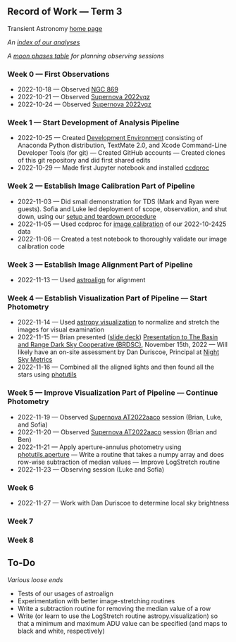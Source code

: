 ## Record of Work &mdash; Term 3

Transient Astronomy [home page](./)

*An [index of our analyses](./analyses/index.html)*

*A [moon phases table](./resources/MoonPhasesTable.png) for planning observing sessions*

### Week 0 &mdash; First Observations

* 2022-10-18 &mdash; Observed [NGC 869](./analyses/2022-10-1819-NGC_869/index.html)
* 2022-10-21 &mdash; Observed [Supernova 2022vqz](./analyses/2022-10-2122-SN_2022vqz/index.html)
* 2022-10-24 &mdash; Observed [Supernova 2022vqz](./analyses/2022-10-2425-SN_2022vqz/index.html)

### Week 1 &mdash; Start Development of Analysis Pipeline

* 2022-10-25 &mdash; Created [Development Environment](./software/development_environment.html) consisting of Anaconda Python distribution, TextMate 2.0, and Xcode Command-Line Developer Tools (for git) &mdash; Created GitHub accounts &mdash; Created clones of this git repository and did first shared edits
* 2022-10-29 &mdash; Made first Jupyter notebook and installed [ccdproc](https://ccdproc.readthedocs.io/en/latest/)

### Week 2 &mdash; Establish Image Calibration Part of Pipeline

* 2022-11-03 &mdash; Did small demonstration for TDS (Mark and Ryan were guests). Sofia and Luke led deployment of scope, observation, and shut down, using our [setup and teardown procedure](./equipment/SetupAndTeardownProcedure.pdf)
* 2022-11-05 &mdash; Used ccdproc for [image calibration](./resources/ImageCalibration.pdf) of our 2022-10-2425 data
* 2022-11-06 &mdash; Created a test notebook to thoroughly validate our image calibration code

### Week 3 &mdash; Establish Image Alignment Part of Pipeline

* 2022-11-13 &mdash; Used [astroalign](https://astroalign.quatrope.org/en/latest/) for alignment

### Week 4 &mdash; Establish Visualization Part of Pipeline &mdash; Start Photometry

* 2022-11-14 &mdash; Used [astropy visualization](https://astroalign.quatrope.org/en/latest/) to normalize and stretch the images for visual examination
* 2022-11-15 &mdash; Brian presented ([slide deck](https://brianhill.github.io/resources/2022-11-15-BRDSC.pdf)) [Presentation to The Basin and Range Dark Sky Cooperative (BRDSC)](https://brdarkskies.org/about/), November 15th, 2022 &mdash; Will likely have an on-site assessment by Dan Duriscoe, Principal at [Night Sky Metrics](https://nightskymetrics.com)
* 2022-11-16 &mdash; Combined all the aligned lights and then found all the stars using [photutils](https://photutils.readthedocs.io/en/stable/getting_started.html) 

### Week 5 &mdash; Improve Visualization Part of Pipeline &mdash; Continue Photometry 

* 2022-11-19 &mdash; Observed [Supernova AT2022aaco](./analyses/2022-11-1920-SN_AT2022aaco/index.html) session (Brian, Luke, and Sofia)
* 2022-11-20 &mdash; Observed [Supernova AT2022aaco](./analyses/2022-11-2021-SN_AT2022aaco/index.html) session (Brian and Ben)
* 2022-11-21 &mdash; Apply aperture-annulus photometry using [photutils.aperture](https://photutils.readthedocs.io/en/stable/aperture.html) &mdash; Write a routine that takes a numpy array and does row-wise subtraction of median values &mdash; Improve LogStretch routine
* 2022-11-23 &mdash; Observing session (Luke and Sofia)

### Week 6


* 2022-11-27 &mdash; Work with Dan Duriscoe to determine local sky brightness

### Week 7

### Week 8

## To-Do

*Various loose ends*

* Tests of our usages of astroalign
* Experimentation with better image-stretching routines
* Write a subtraction routine for removing the median value of a row
* Write (or learn to use the LogStretch routine astropy.visualization) so that a minimum and maximum ADU value can be specified (and maps to black and white, respectively)

